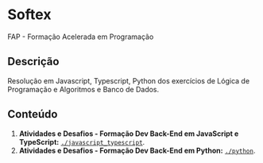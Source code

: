 # Softex
FAP - Formação Acelerada em Programação

## Descrição
Resolução em Javascript, Typescript, Python dos exercícios de Lógica de Programação e Algoritmos e Banco de Dados.

## Conteúdo
1. **Atividades e Desafios - Formação Dev Back-End em JavaScript e TypeScript:** [`./javascript_typescript`](./javascript_typescript).
2. **Atividades e Desafios - Formação Dev Back-End em Python:** [`./python`](./python).
